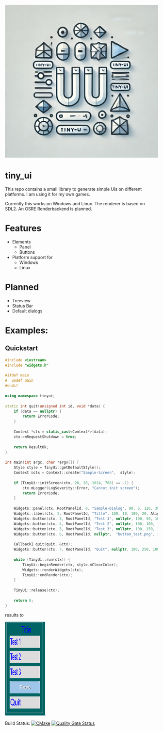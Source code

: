<p align="center">
  <img src="https://github.com/kimkulling/tiny_ui/blob/master/assets/images/tinyui_logo.webp" />
</p>

# tiny_ui
This repo contains a small library to generate simple UIs on different platforms. I am using it for my own games.

Currently this works on Windows and Linux. The renderer is based on SDL2. An OSRE Renderbackend is planned.

# Features
- Elements
  - Panel
  - Buttons
- Platform support for
  - Windows
  - Linux
 
# Planned
- Treeview
- Status Bar
- Default dialogs

# Examples:
## Quickstart

```cpp
#include <iostream>
#include "widgets.h"

#ifdef main
#  undef main
#endif

using namespace tinyui;

static int quit(unsigned int id, void *data) {
    if (data == nullptr) {
        return ErrorCode;
    }
    
    Context *ctx = static_cast<Context*>(data);
    ctx->mRequestShutdown = true;

    return ResultOk;
}

int main(int argc, char *argv[]) {
    Style style = TinyUi::getDefaultStyle();
    Context &ctx = Context::create("Sample-Screen",  style);

    if (TinyUi::initScreen(ctx, 20, 20, 1024, 768) == -1) {
        ctx.mLogger(LogSeverity::Error, "Cannot init screen");
        return ErrorCode;
    }

    Widgets::panel(ctx, RootPanelId, 0, "Sample-Dialog", 90, 5, 120, 300, nullptr);
    Widgets::label(ctx, 2, RootPanelId, "Title", 100, 10, 100, 20, Alignment::Center);
    Widgets::button(ctx, 3, RootPanelId, "Test 1", nullptr, 100, 50, 100, 40, nullptr);
    Widgets::button(ctx, 4, RootPanelId, "Test 2", nullptr, 100, 100, 100, 40, nullptr);
    Widgets::button(ctx, 5, RootPanelId, "Test 3", nullptr, 100, 150, 100, 40, nullptr);
    Widgets::button(ctx, 6, RootPanelId, nullptr,  "button_test.png", 100, 200, 100, 40, nullptr);

    CallbackI quit(quit, &ctx);
    Widgets::button(ctx, 7, RootPanelId, "Quit", nullptr, 100, 250, 100, 40, &quit);

    while (TinyUi::run(ctx)) {
        TinyUi::beginRender(ctx, style.mClearColor);
        Widgets::renderWidgets(ctx);
        TinyUi::endRender(ctx);
    }

    TinyUi::release(ctx);

    return 0;
}

```
results to

![Sample screen](assets/images/sample1.png "The sample screen").

Build Status: [![CMake](https://github.com/kimkulling/tiny_ui/actions/workflows/cmake.yml/badge.svg)](https://github.com/kimkulling/tiny_ui/actions/workflows/cmake.yml)
[![Quality Gate Status](https://sonarcloud.io/api/project_badges/measure?project=kimkulling_tiny_ui&metric=alert_status)](https://sonarcloud.io/summary/new_code?id=kimkulling_tiny_ui)

